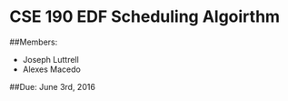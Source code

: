 # CSE 190 EDF Scheduling Algoirthm

##Members:
- Joseph Luttrell
- Alexes Macedo

##Due:
June 3rd, 2016

